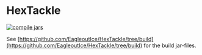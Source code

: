 # HexTackle

[![compile jars](https://github.com/EagleoutIce/HexTackle/actions/workflows/build_jars.yml/badge.svg)](https://github.com/EagleoutIce/HexTackle/actions/workflows/build_jars.yml)

See [https://github.com/EagleoutIce/HexTackle/tree/build](https://github.com/EagleoutIce/HexTackle/tree/build) for the build jar-files.
